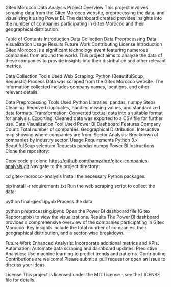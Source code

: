 Gitex Morocco Data Analysis Project
Overview
This project involves scraping data from the Gitex Morocco website, preprocessing the data, and visualizing it using Power BI. The dashboard created provides insights into the number of companies participating in Gitex Morocco and their geographical distribution.

Table of Contents
Introduction
Data Collection
Data Preprocessing
Data Visualization
Usage
Results
Future Work
Contributing
License
Introduction
Gitex Morocco is a significant technology event featuring numerous companies from around the world. This project aims to analyze the data of these companies to provide insights into their distribution and other relevant metrics.

Data Collection
Tools Used
Web Scraping: Python (BeautifulSoup, Requests)
Process
Data was scraped from the Gitex Morocco website. The information collected includes company names, locations, and other relevant details.

Data Preprocessing
Tools Used
Python Libraries: pandas, numpy
Steps
Cleaning: Removed duplicates, handled missing values, and standardized data formats.
Transformation: Converted textual data into a suitable format for analysis.
Exporting: Cleaned data was exported to a CSV file for further use.
Data Visualization
Tool Used
Power BI
Dashboard Features
Company Count: Total number of companies.
Geographical Distribution: Interactive map showing where companies are from.
Sector Analysis: Breakdown of companies by industry sector.
Usage
Requirements
Python 3.x
BeautifulSoup
selenuim
Requests
pandas
numpy
Power BI
Instructions
Clone the repository:

Copy code
git clone https://github.com/hamzahrd/gitex-companies-analysis.git
Navigate to the project directory:

cd gitex-morocco-analysis
Install the necessary Python packages:

pip install -r requirements.txt
Run the web scraping script to collect the data:

python final-giex1.ipynb
Process the data:

python preprocessing.ipynb
Open the Power BI dashboard file (Gitex Rapport.pbix) to view the visualizations.
Results
The Power BI dashboard provides a comprehensive overview of the companies participating in Gitex Morocco. Key insights include the total number of companies, their geographical distribution, and a sector-wise breakdown.

Future Work
Enhanced Analysis: Incorporate additional metrics and KPIs.
Automation: Automate data scraping and dashboard updates.
Predictive Analytics: Use machine learning to predict trends and patterns.
Contributing
Contributions are welcome! Please submit a pull request or open an issue to discuss your ideas.

License
This project is licensed under the MIT License - see the LICENSE file for details.

